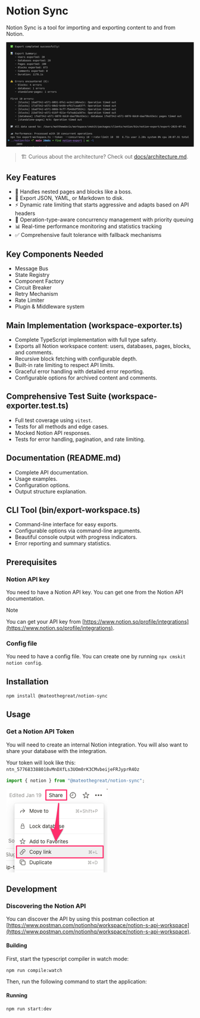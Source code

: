 # Notion Sync

Notion Sync is a tool for importing and exporting content to and from Notion.

![](2025-07-01-11-59-05.png)

> 🏗️ Curious about the architecture? Check out [docs/architecture.md](docs/architecture.md).

## Key Features

- 💯 Handles nested pages and blocks like a boss.
- 💾 Export JSON, YAML, or Markdown to disk.
- ⚡️ Dynamic rate limiting that starts aggressive and adapts based on API headers
- 🔀 Operation-type-aware concurrency management with priority queuing
- 📊 Real-time performance monitoring and statistics tracking
- ✅ Comprehensive fault tolerance with fallback mechanisms

## Key Components Needed

- Message Bus
- State Registry
- Component Factory
- Circuit Breaker
- Retry Mechanism
- Rate Limiter
- Plugin & Middleware system

## Main Implementation (workspace-exporter.ts)

- Complete TypeScript implementation with full type safety.
- Exports all Notion workspace content: users, databases, pages, blocks, and comments.
- Recursive block fetching with configurable depth.
- Built-in rate limiting to respect API limits.
- Graceful error handling with detailed error reporting.
- Configurable options for archived content and comments.

## Comprehensive Test Suite (workspace-exporter.test.ts)

- Full test coverage using `vitest`.
- Tests for all methods and edge cases.
- Mocked Notion API responses.
- Tests for error handling, pagination, and rate limiting.

## Documentation (README.md)

- Complete API documentation.
- Usage examples.
- Configuration options.
- Output structure explanation.

## CLI Tool (bin/export-workspace.ts)

- Command-line interface for easy exports.
- Configurable options via command-line arguments.
- Beautiful console output with progress indicators.
- Error reporting and summary statistics.

## Prerequisites

### Notion API key

You need to have a Notion API key. You can get one from the Notion API documentation.

> [!NOTE]
> You can get your API key from [https://www.notion.so/profile/integrations](https://www.notion.so/profile/integrations).

### Config file

You need to have a config file. You can create one by running `npx cmskit notion config`.

## Installation

```bash
npm install @mateothegreat/notion-sync
```

## Usage

### Get a Notion API Token

You will need to create an internal Notion integration. You will also want to share your database with the integration.

Your token will look like this: `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`

```ts
import { notion } from "@mateothegreat/notion-sync";
```

![get id](2025-07-06-01-17-38.png)

## Development

### Discovering the Notion API

You can discover the API by using this postman collection at [https://www.postman.com/notionhq/workspace/notion-s-api-workspace](https://www.postman.com/notionhq/workspace/notion-s-api-workspace).

#### Building

First, start the typescript compiler in watch mode:

```bash
npm run compile:watch
```

Then, run the following command to start the application:

#### Running

```bash
npm run start:dev
```

